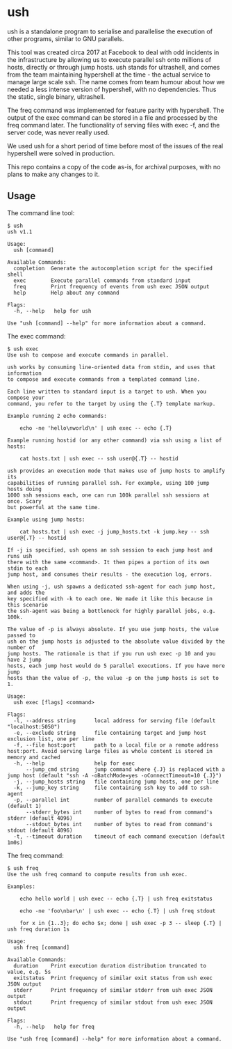 # ush

ush is a standalone program to serialise and parallelise the execution of other programs, similar to GNU parallels.

This tool was created circa 2017 at Facebook to deal with odd incidents in the infrastructure by allowing us to execute parallel ssh onto millions of hosts, directly or through jump hosts. ush stands for ultrashell, and comes from the team maintaining hypershell at the time - the actual service to manage large scale ssh. The name comes from team humour about how we needed a less intense version of hypershell, with no dependencies. Thus the static, single binary, ultrashell.

The freq command was implemented for feature parity with hypershell. The output of the exec command can be stored in a file and processed by the freq command later. The functionality of serving files with exec -f, and the server code, was never really used.

We used ush for a short period of time before most of the issues of the real hypershell were solved in production.

This repo contains a copy of the code as-is, for archival purposes, with no plans to make any changes to it.

## Usage

The command line tool:

```
$ ush
ush v1.1

Usage:
  ush [command]

Available Commands:
  completion  Generate the autocompletion script for the specified shell
  exec        Execute parallel commands from standard input
  freq        Print frequency of events from ush exec JSON output
  help        Help about any command

Flags:
  -h, --help   help for ush

Use "ush [command] --help" for more information about a command.
```

The exec command:

```
$ ush exec
Use ush to compose and execute commands in parallel.

ush works by consuming line-oriented data from stdin, and uses that information
to compose and execute commands from a templated command line.

Each line written to standard input is a target to ush. When you compose your
command, you refer to the target by using the {.T} template markup.

Example running 2 echo commands:

	echo -ne 'hello\nworld\n' | ush exec -- echo {.T}

Example running hostid (or any other command) via ssh using a list of hosts:

	cat hosts.txt | ush exec -- ssh user@{.T} -- hostid

ush provides an execution mode that makes use of jump hosts to amplify its
capabilities of running parallel ssh. For example, using 100 jump hosts doing
1000 ssh sessions each, one can run 100k parallel ssh sessions at once. Scary
but powerful at the same time.

Example using jump hosts:

	cat hosts.txt | ush exec -j jump_hosts.txt -k jump.key -- ssh user@{.T} -- hostid

If -j is specified, ush opens an ssh session to each jump host and runs ush
there with the same <command>. It then pipes a portion of its own stdin to each
jump host, and consumes their results - the execution log, errors.

When using -j, ush spawns a dedicated ssh-agent for each jump host, and adds the
key specified with -k to each one. We made it like this because in this scenario
the ssh-agent was being a bottleneck for highly parallel jobs, e.g. 100k.

The value of -p is always absolute. If you use jump hosts, the value passed to
ush on the jump hosts is adjusted to the absolute value divided by the number of
jump hosts. The rationale is that if you run ush exec -p 10 and you have 2 jump
hosts, each jump host would do 5 parallel executions. If you have more jump
hosts than the value of -p, the value -p on the jump hosts is set to 1.

Usage:
  ush exec [flags] <command>

Flags:
  -l, --address string      local address for serving file (default "localhost:5050")
  -e, --exclude string      file containing target and jump host exclusion list, one per line
  -f, --file host:port      path to a local file or a remote address host:port. Avoid serving large files as whole content is stored in memory and cached
  -h, --help                help for exec
      --jump_cmd string     jump command where {.J} is replaced with a jump host (default "ssh -A -oBatchMode=yes -oConnectTimeout=10 {.J}")
  -j, --jump_hosts string   file containing jump hosts, one per line
  -k, --jump_key string     file containing ssh key to add to ssh-agent
  -p, --parallel int        number of parallel commands to execute (default 1)
      --stderr_bytes int    number of bytes to read from command's stderr (default 4096)
      --stdout_bytes int    number of bytes to read from command's stdout (default 4096)
  -t, --timeout duration    timeout of each command execution (default 1m0s)
```

The freq command:

```
$ ush freq
Use the ush freq command to compute results from ush exec.

Examples:

	echo hello world | ush exec -- echo {.T} | ush freq exitstatus

	echo -ne 'foo\nbar\n' | ush exec -- echo {.T} | ush freq stdout

	for x in {1..3}; do echo $x; done | ush exec -p 3 -- sleep {.T} | ush freq duration 1s

Usage:
  ush freq [command]

Available Commands:
  duration    Print execution duration distribution truncated to value, e.g. 5s
  exitstatus  Print frequency of similar exit status from ush exec JSON output
  stderr      Print frequency of similar stderr from ush exec JSON output
  stdout      Print frequency of similar stdout from ush exec JSON output

Flags:
  -h, --help   help for freq

Use "ush freq [command] --help" for more information about a command.
```

